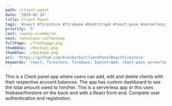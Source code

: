 ```yaml
---
path: /client-panel
date: '2019-02-14'
title: Client Panel
tags: '#react #firestore #firebase #bootstrap4 #react-pose #serverless' 
priority: '5'
last: /waves-ecommerce
next: /annalous-coffeeshop
fullPage: ./frontpage.png
thumbOne: ./mockup1.png
thumbTwo: ./mockup2.png
url: 'https://github.com/brenborbs/ClientPanelReactFirestore'
keywords: 'react, firestore, firebase, bootstrap4, react-pose serverless'
---
```


This is a Client panel app where users can add, edit and delete clients with their respective account balances. The app has custom dashboard to see the total amount owed to him/her. This is a serverless app or this uses firebase/firestore on the back-end with a React front-end. Complete user authentication and registration.